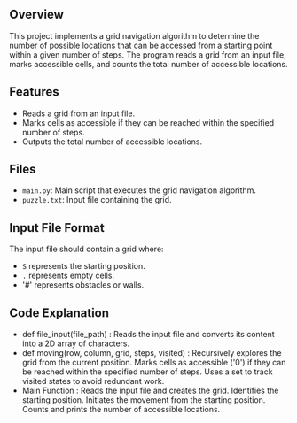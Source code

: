 ## Overview
This project implements a grid navigation algorithm to determine the number of possible locations that can be accessed from a starting point within a given number of steps. The program reads a grid from an input file, marks accessible cells, and counts the total number of accessible locations.

## Features
- Reads a grid from an input file.
- Marks cells as accessible if they can be reached within the specified number of steps.
- Outputs the total number of accessible locations.

## Files
- `main.py`: Main script that executes the grid navigation algorithm.
- `puzzle.txt`: Input file containing the grid.

## Input File Format
The input file should contain a grid where:
- `S` represents the starting position.
- `.` represents empty cells.
- '#' represents obstacles or walls.

## Code Explanation
- def file_input(file_path) : Reads the input file and converts its content into a 2D array of characters.
- def moving(row, column, grid, steps, visited) : Recursively explores the grid from the current position. Marks cells as accessible ('0') if they can be reached within the specified number of steps. Uses a set to track visited states to avoid redundant work.
- Main Function : Reads the input file and creates the grid. Identifies the starting position. Initiates the movement from the starting position. Counts and prints the number of accessible locations.

